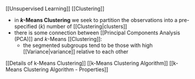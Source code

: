 [[Unsupervised Learning]] [[Clustering]]

- in **$k$-Means Clustering** we seek to partition the observations into a pre-specified ($k$) number of [[Clustering|clusters]]
- there is some connection between [[Principal Components Analysis (PCA)]] and $k$-Means [[Clustering]]:
	- the segmented subgroups tend to be those with high [[Variance|variance]] relative to each other

[[Details of k-Means Clustering]]
[[k-Means Clustering Algorithm]]
[[k-Means Clustering Algorithm - Properties]]
